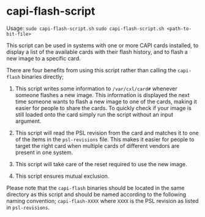 # capi-flash-script

Usage:
  `sudo capi-flash-script.sh`
  `sudo capi-flash-script.sh <path-to-bit-file>`

This script can be used in systems with one or more CAPI cards installed, to display a list of the available cards with their flash history, and to flash a new image to a specific card.

There are four benefits from using this script rather than calling the `capi-flash` binaries directly;

1. This script writes some information to `/var/cxl/card#` whenever someone flashes a new image. This information is displayed the next time someone wants to flash a new image to one of the cards, making it easier for people to share the cards. To quickly check if your image is still loaded onto the card simply run the script without an input argument.

2. This script will read the PSL revision from the card and matches it to one of the items in the `psl-revisions` file. This makes it easier for people to target the right card when multiple cards of different vendors are present in one system.

3. This script will take care of the reset required to use the new image.

4. This script ensures mutual exclusion.

Please note that the `capi-flash` binaries should be located in the same directory as this script and should be named according to the following naming convention; `capi-flash-XXXX` where `XXXX` is the PSL revision as listed in `psl-revisions`.
